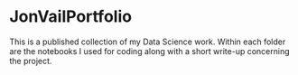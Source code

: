 # JonVailPortfolio
This is a published collection of my Data Science work. Within each folder are the notebooks I used for coding along with a short write-up concerning the project.
